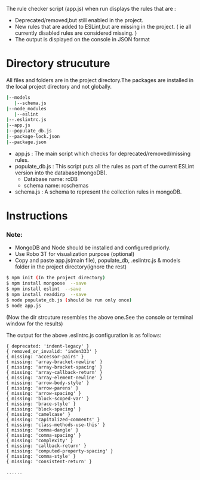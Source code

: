  The rule checker script (app.js) when run displays the rules that are :

  - Deprecated/removed,but still enabled in the project.
  - New rules that are added to ESLint,but are missing in the project.
   ( ie  all currently disabled rules are considered missing.  )
  - The output is displayed on the console in JSON format

# Directory strucuture
All files and folders are in the project directory.The packages are installed in the local project directory and not globally.
 ```sh
|--models
    |--schema.js
|--node_modules
    |--eslint
|--.eslintrc.js
|--app.js
|--populate_db.js
|--package-lock.json
|--package.json

 ```

  - app.js : The main script which checks for deprecated/removed/missing rules. 
  - populate_db.js : This script puts all the rules as part of the current ESLint version into the database(mongoDB).
    - Database name: rcDB
    - schema name: rcschemas
  - schema.js : A schema to represent the collection rules in mongoDB.
  
  
# Instructions

### Note: 
 - MongoDB and Node should be installed and configured priorly.
 - Use Robo 3T for visualization purpose (optional)
 - Copy and paste app.js(main file), populate_db,  .eslintrc.js &  models folder in the project directory(ignore the rest)

 ```sh
$ npm init (In the project directory)
$ npm install mongoose  --save
$ npm install eslint  --save
$ npm install readdirp  --save
$ node populate_db.js (should be run only once)
$ node app.js
 ```

 
(Now the dir strcuture resembles the above one.See the console or terminal window for the results)

The output for the above .eslintrc.js configuration is as follows: 
```
{ deprecated: 'indent-legacy' }
{ removed_or_invalid: 'inden333' }
{ missing: 'accessor-pairs' }
{ missing: 'array-bracket-newline' }
{ missing: 'array-bracket-spacing' }
{ missing: 'array-callback-return' }
{ missing: 'array-element-newline' }
{ missing: 'arrow-body-style' }
{ missing: 'arrow-parens' }
{ missing: 'arrow-spacing' }
{ missing: 'block-scoped-var' }
{ missing: 'brace-style' }
{ missing: 'block-spacing' }
{ missing: 'camelcase' }
{ missing: 'capitalized-comments' }
{ missing: 'class-methods-use-this' }
{ missing: 'comma-dangle' }
{ missing: 'comma-spacing' }
{ missing: 'complexity' }
{ missing: 'callback-return' }
{ missing: 'computed-property-spacing' }
{ missing: 'comma-style' }
{ missing: 'consistent-return' }

......
```

